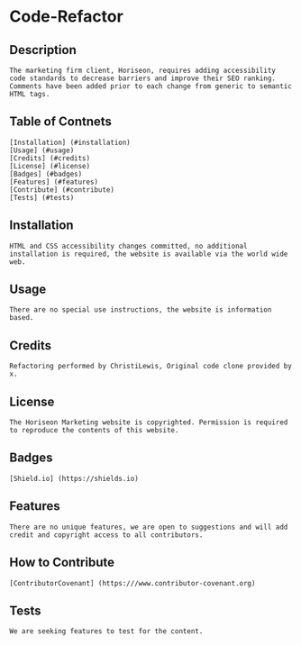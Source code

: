 # Code-Refactor

## Description
    The marketing firm client, Horiseon, requires adding accessibility code standards to decrease barriers and improve their SEO ranking.
    Comments have been added prior to each change from generic to semantic HTML tags.

## Table of Contnets
    [Installation] (#installation)
    [Usage] (#usage)
    [Credits] (#credits)
    [License] (#license)
    [Badges] (#badges)
    [Features] (#features)
    [Contribute] (#contribute)
    [Tests] (#tests)

## Installation
    HTML and CSS accessibility changes committed, no additional installation is required, the website is available via the world wide web.

## Usage
    There are no special use instructions, the website is information based.

## Credits
    Refactoring performed by ChristiLewis, Original code clone provided by x.

## License
    The Horiseon Marketing website is copyrighted. Permission is required to reproduce the contents of this website.

## Badges
    [Shield.io] (https://shields.io)

## Features
    There are no unique features, we are open to suggestions and will add credit and copyright access to all contributors.

## How to Contribute
    [ContributorCovenant] (https:///www.contributor-covenant.org)

## Tests
    We are seeking features to test for the content. 
